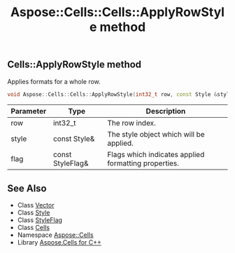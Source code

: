 ﻿---
title: Aspose::Cells::Cells::ApplyRowStyle method
linktitle: ApplyRowStyle
second_title: Aspose.Cells for C++ API Reference
description: 'Aspose::Cells::Cells::ApplyRowStyle method. Applies formats for a whole row in C++.'
type: docs
weight: 9200
url: /cpp/aspose.cells/cells/applyrowstyle/
---
## Cells::ApplyRowStyle method


Applies formats for a whole row.

```cpp
void Aspose::Cells::Cells::ApplyRowStyle(int32_t row, const Style &style, const StyleFlag &flag)
```


| Parameter | Type | Description |
| --- | --- | --- |
| row | int32_t | The row index. |
| style | const Style\& | The style object which will be applied. |
| flag | const StyleFlag\& | Flags which indicates applied formatting properties. |

## See Also

* Class [Vector](../../vector/)
* Class [Style](../../style/)
* Class [StyleFlag](../../styleflag/)
* Class [Cells](../)
* Namespace [Aspose::Cells](../../)
* Library [Aspose.Cells for C++](../../../)

